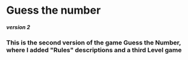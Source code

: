 # Guess the number 
#### _version 2_
### **This is the second version of the game Guess the Number, where I added "Rules" descriptions and a third Level game**
